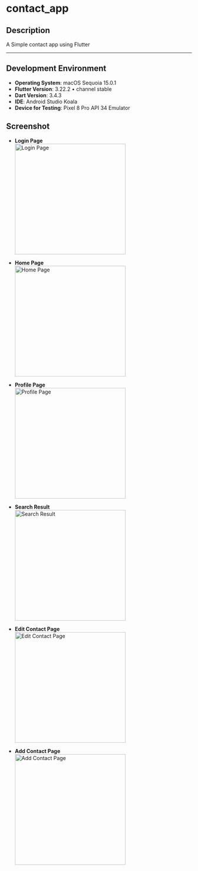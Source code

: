 # contact_app

## Description
A Simple contact app using Flutter

---

## Development Environment

- **Operating System**: macOS Sequoia 15.0.1
- **Flutter Version**: 3.22.2 • channel stable
- **Dart Version**: 3.4.3
- **IDE**: Android Studio Koala
- **Device for Testing**: Pixel 8 Pro API 34 Emulator


## Screenshot

- **Login Page**  
  <img src="Screenshot_Login.png" alt="Login Page" width="300">

- **Home Page**  
  <img src="Screenshot_List.png" alt="Home Page" width="300">

- **Profile Page**  
  <img src="Screenshot_Profile.png" alt="Profile Page" width="300">

- **Search Result**  
  <img src="Screenshot_Search.png" alt="Search Result" width="300">

- **Edit Contact Page**  
  <img src="Screenshot_Edit.png" alt="Edit Contact Page" width="300">

- **Add Contact Page**  
  <img src="Screenshot_Add.png" alt="Add Contact Page" width="300">

